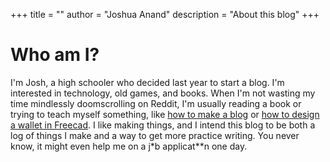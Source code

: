 +++
title = ""
author = "Joshua Anand"
description = "About this blog"
+++

# Who am I?
I'm Josh, a high schooler who decided last year to start a blog. I'm interested in technology, old games, and books. When I'm not wasting my time mindlessly doomscrolling on Reddit, I'm usually reading a book or trying to teach myself something, like [how to make a blog](/) or [how to design a wallet in Freecad](https://github.com/readabilityLOL/wallet). I like making things, and I intend this blog to be both a log of things I make and a way to get more practice writing. You never know, it might even help me on a j*b applicat**n one day.

